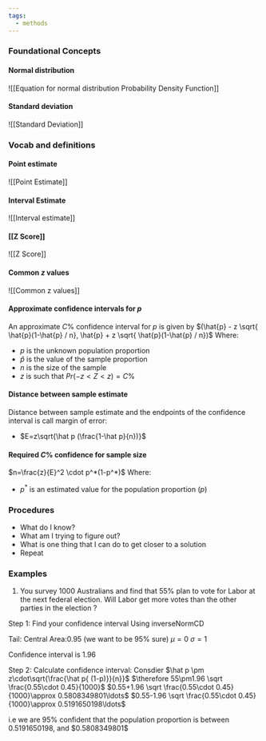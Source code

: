 ```yaml
---
tags:
  - methods
---
```

### Foundational Concepts
#### Normal distribution
![[Equation for normal distribution Probability Density Function]]

#### Standard deviation
![[Standard Deviation]]

### Vocab and definitions
#### Point estimate
![[Point Estimate]]
#### Interval Estimate
![[Interval estimate]]

#### [[Z Score]]
![[Z Score]]
#### Common $z$ values
![[Common z values]]

#### Approximate confidence intervals for $p$
An approximate $C\%$ confidence interval for $p$ is given by
$(\hat{p} - z \sqrt{ \hat{p}(1-\hat{p} / n}, \hat{p} + z \sqrt{ \hat{p}(1-\hat{p} / n})$
Where:
- $p$ is the unknown population proportion
- $\hat p$ is the value of the sample proportion
- $n$ is the size of the sample
- $z$ is such that $Pr(-z<Z<z)=C\%$ 
#### Distance between sample estimate
Distance between sample estimate and the endpoints of the confidence interval is call margin of error:
- $E=z\sqrt{\hat p (\frac{1-\hat p}{n})}$
#### Required $C\%$ confidence for sample size
$n=\frac{z}{E}^2 \cdot p^*(1-p^*)$
Where:
- $p^*$ is an estimated value for the population proportion ($p$)

### Procedures
- What do I know? 
- What am I trying to figure out? 
- What is one thing that I can do to get closer to a solution
- Repeat

### Examples
1. You survey 1000 Australians and find that $55\%$ plan to vote for Labor at the next federal election. 
	Will Labor get more votes than the other parties in the election ?

Step 1: Find your confidence interval 
Using inverseNormCD

Tail: Central
Area:0.95 (we want to be $95\%$ sure)
$\mu=0$
$\sigma=1$ 

Confidence interval is 1.96

Step 2: Calculate confidence interval:
Consdier $\hat p \pm z\cdot\sqrt{\frac{\hat p{ (1-p)}}{n}}$
	$\therefore 55\pm1.96 \sqrt \frac{0.55\cdot 0.45}{1000}$
	$0.55+1.96 \sqrt \frac{0.55\cdot 0.45}{1000}\approx 0.5808349801\ldots$
	$0.55-1.96 \sqrt \frac{0.55\cdot 0.45}{1000}\approx 0.5191650198\ldots$

i.e we are $95\%$ confident that the population proportion is between $0.5191650198$, and $$0$.5808349801$


